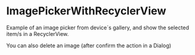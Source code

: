 # ImagePickerWithRecyclerView
Example of an image picker from device´s gallery,  and show the selected item/s in a RecyclerView. 

You can also delete an image (after confirm the action in a Dialog)
